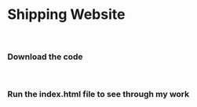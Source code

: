 # Shipping Website
<br/>
<h3>Download the code</h3>
<br/>
<h3>Run the <b>index.html<b/> file to see through my work</h3>
